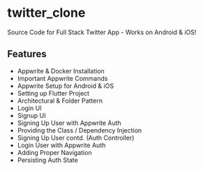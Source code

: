# twitter_clone

Source Code for Full Stack Twitter App - Works on Android & iOS!

## Features

- Appwrite & Docker Installation
- Important Appwrite Commands
- Appwrite Setup for Android & iOS
- Setting up Flutter Project
- Architectural & Folder Pattern
- Login UI
- Signup UI
- Signing Up User with Appwrite Auth
- Providing the Class / Dependency Injection
- Signing Up User contd. (Auth Controller)
- Login User with Appwrite Auth
- Adding Proper Navigation
- Persisting Auth State

